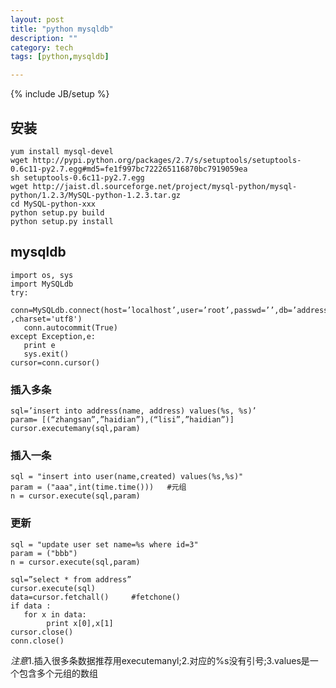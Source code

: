 ```yaml
---
layout: post
title: "python mysqldb"
description: ""
category: tech
tags: [python,mysqldb]

---
```

{% include JB/setup %}

## 安装

    yum install mysql-devel
    wget http://pypi.python.org/packages/2.7/s/setuptools/setuptools-0.6c11-py2.7.egg#md5=fe1f997bc722265116870bc7919059ea
    sh setuptools-0.6c11-py2.7.egg
    wget http://jaist.dl.sourceforge.net/project/mysql-python/mysql-python/1.2.3/MySQL-python-1.2.3.tar.gz
    cd MySQL-python-xxx
    python setup.py build
    python setup.py install

## mysqldb

    import os, sys 
    import MySQLdb 
    try: 
       conn=MySQLdb.connect(host=’localhost’,user=’root’,passwd=’’,db=’address’ ,charset='utf8')
       conn.autocommit(True)
    except Exception,e: 
       print e 
       sys.exit() 
    cursor=conn.cursor() 

### 插入多条

    sql=’insert into address(name, address) values(%s, %s)’ 
    param= [(“zhangsan”,”haidian”),(“lisi”,”haidian”)]
    cursor.executemany(sql,param) 

### 插入一条

    sql = "insert into user(name,created) values(%s,%s)"  
    param = ("aaa",int(time.time()))   #元组
    n = cursor.execute(sql,param)

### 更新   

    sql = "update user set name=%s where id=3"  
    param = ("bbb")   
    n = cursor.execute(sql,param)
     
    sql=”select * from address” 
    cursor.execute(sql) 
    data=cursor.fetchall()     #fetchone()
    if data :
       for x in data: 
            print x[0],x[1] 
    cursor.close() 
    conn.close()

*注意*1.插入很多条数据推荐用executemanyl;2.对应的%s没有引号;3.values是一个包含多个元组的数组
     
